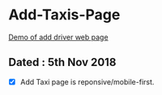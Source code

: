 # Add-Taxis-Page
[Demo of add driver web page](https://designer199.github.io/Add-Taxi-Details/)

## Dated : 5th Nov 2018
- [x] Add Taxi page is reponsive/mobile-first.
